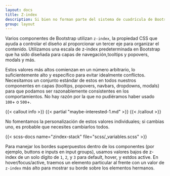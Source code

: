 ```yaml
---
layout: docs
title: Z-index
description: Si bien no forman parte del sistema de cuadrícula de Bootstrap, los z-index juegan un papel importante en la forma en que nuestros componentes se superponen e interactúan entre sí.
group: layout
---
```


Varios componentes de Bootstrap utilizan `z-index`, la propiedad CSS que ayuda a controlar el diseño al proporcionar un tercer eje para organizar el contenido. Utilizamos una escala de z-index predeterminada en Bootstrap que ha sido diseñada para capas de navegación,tooltips y popovers, modals y más.

Estos valores más altos comienzan en un número arbitrario, lo suficientemente alto y específico para evitar idealmente conflictos. Necesitamos un conjunto estándar de estos en todos nuestros componentes en capas (tooltips, popovers, navbars, dropdowns, modals) para que podamos ser razonablemente consistentes en los comportamientos. No hay razón por la que no pudiéramos haber usado `100`+ o `500`+.

{{< callout info >}}
{{< partial "maybe-interested-1.md" >}}
{{< /callout >}}

No fomentamos la personalización de estos valores individuales; si cambias uno, es probable que necesites cambiarlos todos.

{{< scss-docs name="zindex-stack" file="scss/_variables.scss" >}}

Para manejar los bordes superpuestos dentro de los componentes (por ejemplo, buttons e inputs en input groups), usamos valores bajos de z-index de un solo dígito de `1`, `2`, y `3` para default, hover, y estdos active. En hover/focus/active, traemos un elemento particular al frente con un valor de `z-index` más alto para mostrar su borde sobre los elementos hermanos.